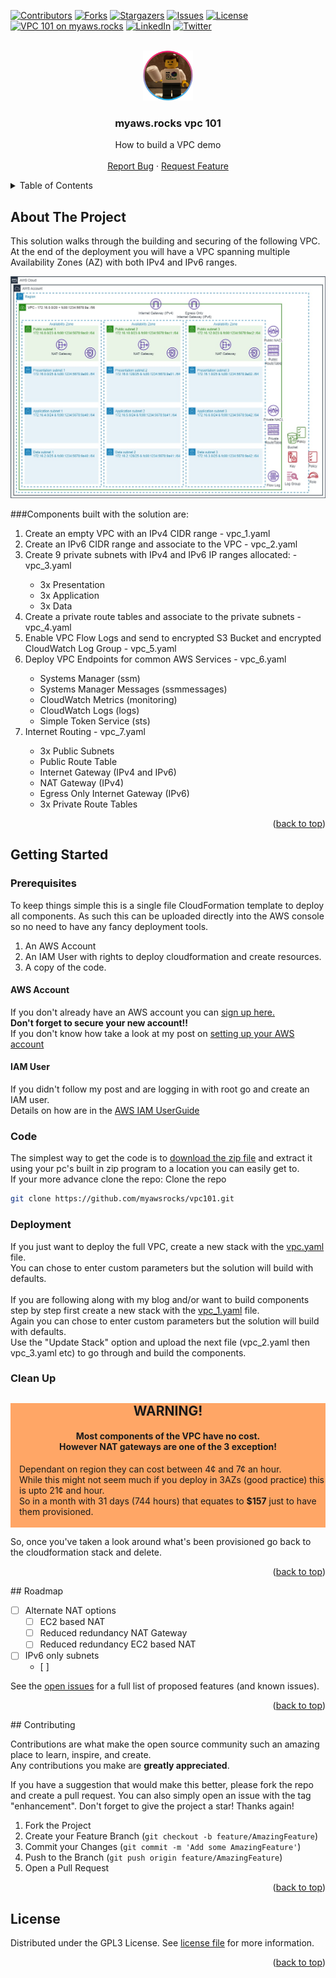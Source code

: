 [![Contributors][contributors-shield]][contributors-url]
[![Forks][forks-shield]][forks-url]
[![Stargazers][stars-shield]][stars-url]
[![Issues][issues-shield]][issues-url]
[![License][license-shield]][license-url]
<br>
[![VPC 101 on myaws.rocks][website-shield]][website-url]
[![LinkedIn][linkedin-shield]][linkedin-url]
[![Twitter][twitter-shield]][twitter-url]
<!-- PROJECT LOGO -->
<br />
<div align="center">
  <a href="https://github.com/myawsrocks/vpc101">
    <img src="images/minifig.png" alt="Logo" width="80" height="80">
  </a>

<h3 align="center">myaws.rocks vpc 101</h3>

  <p align="center">
    How to build a VPC demo
    <br />
    <br />
    <a href="https://github.com/myawsrocks/vpc101/issues">Report Bug</a>
    ·
    <a href="https://github.com/myawsrocks/vpc101/issues">Request Feature</a>
  </p>
</div>

<!-- TABLE OF CONTENTS -->
<details>
  <summary>Table of Contents</summary>
  <ol>
    <li>
      <a href="#about-the-project">About The Project</a>
    </li>
    <li>
      <a href="#getting-started">Getting Started</a>
      <ul>
        <li><a href="#prerequisites">Prerequisites</a></li>
        <li><a href="#installation">Installation</a></li>
      </ul>
    </li>
    <li><a href="#usage">Usage</a></li>
    <li><a href="#roadmap">Roadmap</a></li>
    <li><a href="#contributing">Contributing</a></li>
    <li><a href="#license">License</a></li>
    <li><a href="#contact">Contact</a></li>
  </ol>
</details>

<!-- ABOUT THE PROJECT -->
## About The Project
This solution walks through the building and securing of the following VPC.<br/>
At the end of the deployment you will have a VPC spanning multiple Availability Zones (AZ) with both IPv4 and IPv6 ranges.<br/>

![Product Name Screen Shot][product-screenshot]

###Components built with the solution are:
<ol>
<li>Create an empty VPC with an IPv4 CIDR range - vpc_1.yaml</li>
<li>Create an IPv6 CIDR range and associate to the VPC - vpc_2.yaml</li>
<li>Create 9 private subnets with IPv4 and IPv6 IP ranges allocated: - vpc_3.yaml</li>
    <ul>
    <li>3x Presentation</li>
    <li>3x Application</li>
    <li>3x Data</li>
    </ul>
<li>Create a private route tables and associate to the private subnets - vpc_4.yaml</li>
<li>Enable VPC Flow Logs and send to encrypted S3 Bucket and encrypted CloudWatch Log Group - vpc_5.yaml</li>
<li>Deploy VPC Endpoints for common AWS Services - vpc_6.yaml</li>
    <ul>
    <li>Systems Manager (ssm)</li>
    <li>Systems Manager Messages (ssmmessages)</li>
    <li>CloudWatch Metrics (monitoring)</li>
    <li>CloudWatch Logs (logs)</li>
    <li>Simple Token Service (sts)</li>
    </ul>
<li>Internet Routing - vpc_7.yaml</li>
    <ul>
    <li>3x Public Subnets</li>
    <li>Public Route Table</li>
    <li>Internet Gateway (IPv4 and IPv6)</li>
    <li>NAT Gateway (IPv4)</li>
    <li>Egress Only Internet Gateway (IPv6)</li>
    <li>3x Private Route Tables</li>
    </ul>
</ol>
<p align="right">(<a href="#top">back to top</a>)</p>

<!-- GETTING STARTED -->
## Getting Started
### Prerequisites
To keep things simple this is a single file CloudFormation template to deploy all components.
As such this can be uploaded directly into the AWS console so no need to have any fancy deployment tools.
1. An AWS Account
2. An IAM User with rights to deploy cloudformation and create resources.
3. A copy of the code.
#### AWS Account
If you don't already have an AWS account you can [sign up here.](https://portal.aws.amazon.com/billing/signup) </br>
**Don't forget to secure your new account!!</br>**
If you don't know how take a look at my post on [setting up your AWS account](https://myaws.rocks/setting-up-your-aws-account/)
#### IAM User
If you didn't follow my post and are logging in with root go and create an IAM user.</br>
Details on how are in the [AWS IAM UserGuide](https://docs.aws.amazon.com/IAM/latest/UserGuide/id_users_create.html#id_users_create_console)
### Code
The simplest way to get the code is to [download the zip file](https://github.com/myawsrocks/vpc101/archive/refs/heads/main.zip) and extract it using your pc's built in zip program to a location you can easily get to.<br/>
If your more advance clone the repo:
Clone the repo
   ```sh
   git clone https://github.com/myawsrocks/vpc101.git
   ```
### Deployment
If you just want to deploy the full VPC, create a new stack with the [vpc.yaml](vpc.yaml) file.<br/>
You can chose to enter custom parameters but the solution will build with defaults.<br/>
</br>
If you are following along with my blog and/or want to build components step by step first create a new stack with the [vpc_1.yaml](vpc_1.yaml) file.<br/>
Again you can chose to enter custom parameters but the solution will build with defaults.<br/>
Use the "Update Stack" option and upload the next file (vpc_2.yaml then vpc_3.yaml etc) to go through and build the components.
### Clean Up
<div class="warning" style='background-color:#ffa666'>
<h2 style='text-align:center'>WARNING!</h2>
<h4 style='text-align:center'>Most components of the VPC have no cost.<br/>However NAT gateways are one of the 3 exception!</h4>
<p style='margin-left:1em'>
Dependant on region they can cost between 4¢ and 7¢ an hour.<br/>
While this might not seem much if you deploy in 3AZs (good practice) this is upto 21¢ and hour.<br/>
So in a month with 31 days (744 hours) that equates to <b>$157</b> just to have them provisioned.<br/>
<br/>
</p>
</div>
So, once you've taken a look around what's been provisioned go back to the cloudformation stack and delete. 

<p align="right">(<a href="#top">back to top</a>)</p>
<!--USAGE EXAMPLES
## Usage

Use this space to show useful examples of how a project can be used. Additional screenshots, code examples and demos work well in this space. You may also link to more resources.

_For more examples, please refer to the [Documentation](https://example.com)_

<p align="right">(<a href="#top">back to top</a>)</p>
-->
<!-- ROADMAP -->
## Roadmap

- [ ] Alternate NAT options
  - [ ] EC2 based NAT
  - [ ] Reduced redundancy NAT Gateway
  - [ ] Reduced redundancy EC2 based NAT
- [ ] IPv6 only subnets
  - [ ] 

See the [open issues](https://github.com/myawsrocks/vpc101/issues) for a full list of proposed features (and known issues).

<p align="right">(<a href="#top">back to top</a>)</p>
<!-- CONTRIBUTING -->
## Contributing

Contributions are what make the open source community such an amazing place to learn, inspire, and create.</br>
Any contributions you make are **greatly appreciated**.

If you have a suggestion that would make this better, please fork the repo and create a pull request. You can also simply open an issue with the tag "enhancement".
Don't forget to give the project a star! Thanks again!

1. Fork the Project
2. Create your Feature Branch (`git checkout -b feature/AmazingFeature`)
3. Commit your Changes (`git commit -m 'Add some AmazingFeature'`)
4. Push to the Branch (`git push origin feature/AmazingFeature`)
5. Open a Pull Request
<p align="right">(<a href="#top">back to top</a>)</p>
<!-- LICENSE -->

## License
Distributed under the GPL3 License. See [license file](LICENSE) for more information.

<p align="right">(<a href="#top">back to top</a>)</p>


<!-- MARKDOWN LINKS & IMAGES -->
<!-- https://www.markdownguide.org/basic-syntax/#reference-style-links -->
[contributors-shield]: https://img.shields.io/github/contributors/myawsrocks/vpc101.svg?style=plastic&logo=appveyor
[contributors-url]: https://github.com/myawsrocks/vpc101/graphs/contributors
[forks-shield]: https://img.shields.io/github/forks/myawsrocks/vpc101.svg?style=plastic&logo=appveyor
[forks-url]: https://github.com/myawsrocks/vpc101/network/members
[stars-shield]: https://img.shields.io/github/stars/github_username/repo_name.svg?style=plastic&logo=appveyor
[stars-url]: https://github.com/myawsrocks/vpc101/stargazers
[issues-shield]: https://img.shields.io/github/issues/github_username/repo_name.svg?style=plastic&logo=appveyor
[issues-url]: https://github.com/myawsrocks/vpc101/issues
[license-shield]: https://img.shields.io/github/license/github_username/repo_name.svg?style=plastic&logo=appveyor
[license-url]: https://github.com/myawsrocks/vpc101/blob/master/LICENSE
[linkedin-shield]: https://img.shields.io/badge/-LinkedIn-black.svg?style=social&logo=linkedin&color=blue
[linkedin-url]: https://linkedin.com/in/robinwford/
[twitter-shield]: https://img.shields.io/twitter/follow/robinwford?color=blue&logo=twitter&style=social
[twitter-url]: https://twitter.com/robinwford
[website-url]: https://myaws.rocks/aws-vpc-101
[website-shield]: https://img.shields.io/badge/Project%20Link-myaws.rocks%20VPC101-yellowgreen?style=social
[product-screenshot]: images/VPC.jpg